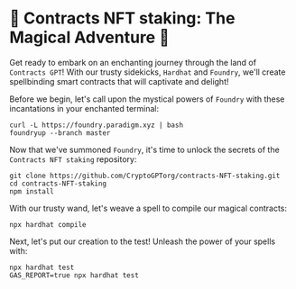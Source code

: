 # 🎩 Contracts NFT staking: The Magical Adventure 🎩
Get ready to embark on an enchanting journey through the land of `Contracts GPT`! With our trusty sidekicks, `Hardhat` and `Foundry`, we'll create spellbinding smart contracts that will captivate and delight!

Before we begin, let's call upon the mystical powers of `Foundry` with these incantations in your enchanted terminal:
```shell 
curl -L https://foundry.paradigm.xyz | bash
foundryup --branch master
```

Now that we've summoned `Foundry`, it's time to unlock the secrets of the `Contracts NFT staking` repository:

```shell
git clone https://github.com/CryptoGPTorg/contracts-NFT-staking.git
cd contracts-NFT-staking
npm install
```

With our trusty wand, let's weave a spell to compile our magical contracts:
```shell
npx hardhat compile
```

Next, let's put our creation to the test! Unleash the power of your spells with:
```shell
npx hardhat test
GAS_REPORT=true npx hardhat test
```
